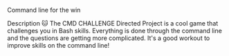 Command line for the win

Description 🐱
The CMD CHALLENGE Directed Project is a cool game that challenges you in Bash skills. Everything is done through the command line and the questions are getting more complicated. It's a good workout to improve skills on the command line!
